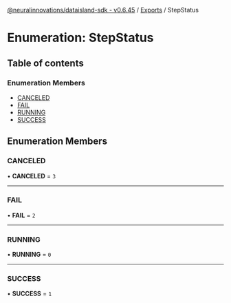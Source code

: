 [@neuralinnovations/dataisland-sdk - v0.6.45](../../README.md) / [Exports](../modules.md) / StepStatus

# Enumeration: StepStatus

## Table of contents

### Enumeration Members

- [CANCELED](StepStatus.md#canceled)
- [FAIL](StepStatus.md#fail)
- [RUNNING](StepStatus.md#running)
- [SUCCESS](StepStatus.md#success)

## Enumeration Members

### CANCELED

• **CANCELED** = ``3``

___

### FAIL

• **FAIL** = ``2``

___

### RUNNING

• **RUNNING** = ``0``

___

### SUCCESS

• **SUCCESS** = ``1``
